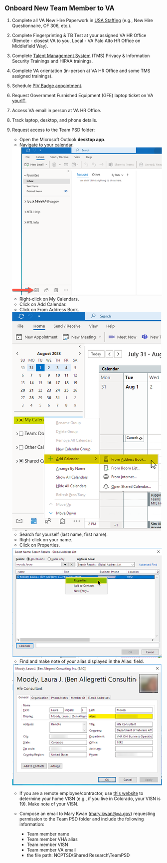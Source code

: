 ## Onboard New Team Member to VA

1. Complete all VA New Hire Paperwork in [USA Staffing](https://onboard.usastaffing.gov/Account/Login) (e.g., New Hire Questionnaire, OF 306, etc.).
2. Complete Fingerprinting & TB Test at your assigned VA HR Office (Remote - closest VA to you, Local - VA Palo Alto HR Office on Middlefield Way).
3. Complete [Talent Management System](https://www.tms.va.gov/SecureAuth35/) (TMS) Privacy & Information Security Trainings and HIPAA trainings.
4. Complete VA orientation (in-person at VA HR Office and some TMS assigned trainings).
5. Schedule [PIV Badge appointment](https://www.oit.va.gov/programs/piv/how-to.cfm?).
6. Request Government Furnished Equipment (GFE) laptop ticket on VA [yourIT](https://yourit.va.gov/va).
7. Access VA email in person at VA HR Office.
8. Track laptop, desktop, and phone details.
9. Request access to the Team PSD folder:
    - Open the Microsoft Outlook **desktop app**.
    - Navigate to your calendar.

   <img src = "https://github.com/lzim/teampsd/blob/gh-pages/images/ch4_s8_onboard_your_calendar.png?raw=true">  

    - Right-click on My Calendars.
    - Click on Add Calendar.
    - Click on From Address Book.

   <img src = "https://github.com/lzim/teampsd/blob/gh-pages/images/ch4_s8_onboard_from_address_book.png?raw=true">

    - Search for yourself (last name, first name).
    - Right-click on your name.
    - Click on Properties. 

   <img src = "https://github.com/lzim/teampsd/blob/gh-pages/images/ch4_s8_onboard_gal_self_profile.png?raw=true">

   - Find and make note of your alias displayed in the Alias: field.

   <img src = "https://github.com/lzim/teampsd/blob/gh-pages/images/ch4_s8_onboard_profile_properties.png?raw=true">  
 
    - If you are a remote employee/contractor, use [this website](https://www.va.gov/HEALTH/visns.asp) to determine your home VISN (e.g., if you live in Colorado, your VISN is 19). Make note of your VISN.

    - Compose an email to Mary Kwan (mary.kwan@va.gov) requesting permission to the Team PSD folder and include the following information:
        - Team member name
        - Team member VHA alias
        - Team member VISN
        - Team member VA email
        - the file path: NCPTSD\Shared Research\TeamPSD
